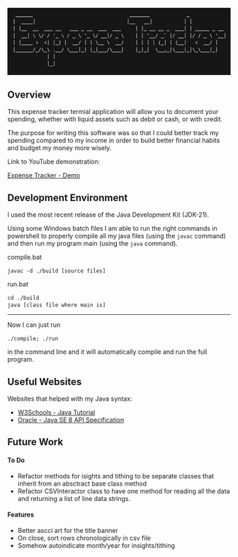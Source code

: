 ![Title Banner - Expense Tracker](./titleBanner.png)

## Overview

This expense tracker termial application will allow you to document your spending, whether with
liquid assets such as debit or cash, or with credit.

The purpose for writing this software was so that I could better track my spending compared to my income
in order to build better financial habits and budget my money more wisely.

Link to YouTube demonstration:

[Expense Tracker - Demo](https://youtu.be/jgFlINb02KQ)

## Development Environment

I used the most recent release of the Java Development Kit (JDK-21).

Using some Windows batch files I am able to run the right commands in powershell to properly compile
all my java files (using the `javac` command) and then run my program main (using the `java` command).

compile.bat

```
javac -d ./build [source files]
```

run.bat

```
cd ./build
java [class file where main is]
```

---

Now I can just run

```
./compile; ./run
```

in the command line and it will automatically compile and run the full program.

## Useful Websites

Websites that helped with my Java syntax:

- [W3Schools - Java Tutorial](https://www.w3schools.com/java/)
- [Oracle - Java SE 8 API Specification](https://docs.oracle.com/javase/8/docs/api/overview-summary.html)

## Future Work

#### To Do

- Refactor methods for isights and tithing to be separate classes that inherit
  from an absctract base class method
- Refactor CSVInteractor class to have one method for reading all the data and
  returning a list of line data strings.

#### Features

- Better ascci art for the title banner
- On close, sort rows chronologically in csv file
- Somehow autoindicate month/year for insights/tithing
